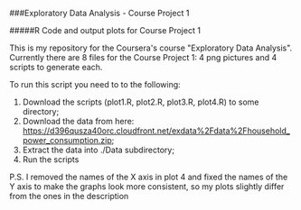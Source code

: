 ###Exploratory Data Analysis - Course Project 1

#####R Code and output plots for Course Project 1

This is my repository for the Coursera's course "Exploratory Data Analysis".
Currently there are 8 files for the Course Project 1: 
4 png pictures and 4 scripts to generate each.

To run this script you need to to the following:

1. Download the scripts (plot1.R, plot2.R, plot3.R, plot4.R) to some directory;
2. Download the data from here: https://d396qusza40orc.cloudfront.net/exdata%2Fdata%2Fhousehold_power_consumption.zip;
3. Extract the data into ./Data subdirectory;
4. Run the scripts

P.S. I removed the names of the X axis in plot 4 and fixed the names of the Y axis to make the graphs look more consistent, so my plots slightly differ from the ones in the description
